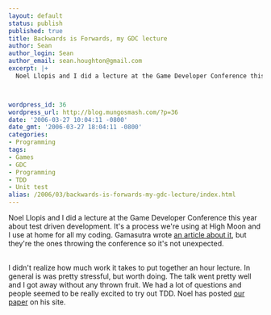 ```yaml
---
layout: default
status: publish
published: true
title: Backwards is Forwards, my GDC lecture
author: Sean
author_login: Sean
author_email: sean.houghton@gmail.com
excerpt: |+
  Noel Llopis and I did a lecture at the Game Developer Conference this year about test driven development.  It's a process we're using at High Moon and I use at home for all my coding.  Gamasutra wrote <a href="http://www.gamasutra.com/features/20060322/duffy_01.shtml">an article about it</a>, but they're the ones throwing the conference so it's not unexpected.



wordpress_id: 36
wordpress_url: http://blog.mungosmash.com/?p=36
date: '2006-03-27 10:04:11 -0800'
date_gmt: '2006-03-27 18:04:11 -0800'
categories:
- Programming
tags:
- Games
- GDC
- Programming
- TDD
- Unit test
alias: /2006/03/backwards-is-forwards-my-gdc-lecture/index.html
---
```

Noel Llopis and I did a lecture at the Game Developer Conference this year about test driven development.  It's a process we're using at High Moon and I use at home for all my coding.  Gamasutra wrote <a href="http://www.gamasutra.com/features/20060322/duffy_01.shtml">an article about it</a>, but they're the ones throwing the conference so it's not unexpected.

<a id="more"></a><a id="more-36"></a><br />
I didn't realize how much work it takes to put together an hour lecture.  In general is was pretty stressful, but worth doing.  The talk went pretty well and I got away without any thrown fruit.  We had a lot of questions and people seemed to be really excited to try out TDD.  Noel has posted <a href="http://www.gamesfromwithin.com/articles/0603/000107.html">our paper</a> on his site.

